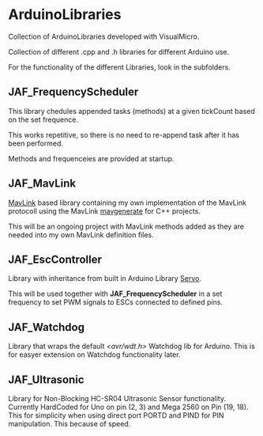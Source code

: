 # ArduinoLibraries
Collection of ArduinoLibraries developed with VisualMicro.

Collection of different .cpp and .h libraries for different Arduino use.

For the functionality of the different Libraries, look in the subfolders.

## JAF_FrequencyScheduler

This library chedules appended tasks (methods) at a given tickCount based on the set frequence.

This works repetitive, so there is no need to re-append task after it has been performed.

Methods and frequenceies are provided at startup.

## JAF_MavLink

[MavLink](http://www.qgroundcontrol.org/mavlink/start) based library containing my own implementation 
of the MavLink protocoll using the MavLink [mavgenerate](https://github.com/mavlink/mavlink) for C++ 
projects.

This will be an ongoing project with MavLink methods added as they are needed into my own MavLink definition 
files.

## JAF_EscController

Library with inheritance from built in Arduino Library [Servo](https://www.arduino.cc/en/Reference/Servo).

This will be used together with **JAF_FrequencyScheduler** in a set frequency to set PWM signals to ESCs connected
to defined pins.

## JAF_Watchdog

Library that wraps the default *\<avr/wdt.h\>* Watchdog lib for Arduino. This is for easyer extension on Watchdog functionality later. 

## JAF_Ultrasonic

Library for Non-Blocking HC-SR04 Ultrasonic Sensor functionality.
Currently HardCoded for Uno on pin (2, 3) and Mega 2560 on Pin (19, 18). This for simplicity when using direct port PORTD and PIND
for PIN manipulation. This because of speed.
